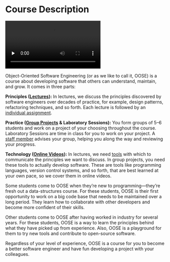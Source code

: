 # Course Description

<video src="https://archive.org/download/jhu-oose/welcome-to-oose.mp4" controls preload="none"></video>

Object-Oriented Software Engineering (or as we like to call it, OOSE) is a course about developing software that others can understand, maintain, and grow. It comes in three parts:

**Principles ([Lectures](/#lectures)):** In lectures, we discuss the principles discovered by software engineers over decades of practice, for example, design patterns, refactoring techniques, and so forth. Each lecture is followed by an [individual assignment](/#individual-assignments).

**Practice ([Group Projects](/group-projects) & Laboratory Sessions):** You form groups of 5–6 students and work on a project of your choosing throughout the course. Laboratory Sessions are time in class for you to work on your project. A [staff member](/staff#group-advisors) advises your group, helping you along the way and reviewing your progress.

**Technology ([Online Videos](/#course-material)):** In lectures, we need [tools](/toolbox) with which to communicate the principles we want to discuss. In group projects, you need these tools to actually develop software. These are tools like programming languages, version control systems, and so forth, that are best learned at your own pace, so we cover them in online videos.

Some students come to OOSE when they’re new to programming—they’re fresh out a data-structures course. For these students, OOSE is their first opportunity to work on a big code base that needs to be maintained over a long period. They learn how to collaborate with other developers and become more confident of their skills.

Other students come to OOSE after having worked in industry for several years. For these students, OOSE is a way to learn the principles behind what they have picked up from experience. Also, OOSE is a playground for them to try new tools and contribute to open-source software.

Regardless of your level of experience, OOSE is a course for you to become a better software engineer and have fun developing a project with your colleagues.
